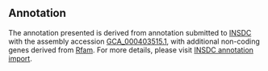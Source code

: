 

Annotation
----------

The annotation presented is derived from annotation submitted to
[INSDC](http://www.insdc.org) with the assembly accession
[GCA\_000403515.1](http://www.ebi.ac.uk/ena/data/view/GCA_000403515.1),
with additional non-coding genes derived from
[Rfam](http://rfam.xfam.org/). For more details, please visit [INSDC
annotation
import](http://ensemblgenomes.org/info/data/insdc_annotation).
